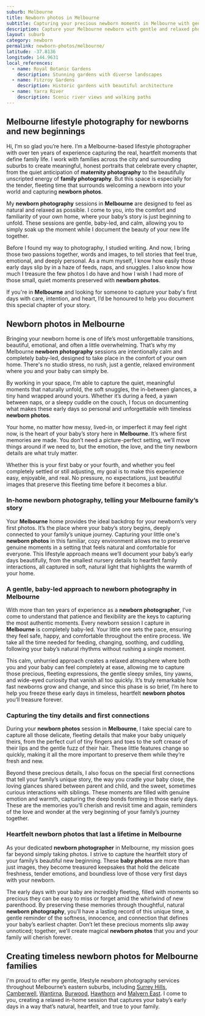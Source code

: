 ```yaml
---
suburb: Melbourne
title: Newborn photos in Melbourne
subtitle: Capturing your precious newborn moments in Melbourne with gentle photography
description: Capture your Melbourne newborn with gentle and relaxed photography. Newborn sessions are available in your home for maximum comfort and convenience.
layout: suburb
category: newborn
permalink: newborn-photos/melbourne/
latitude: -37.8136
longitude: 144.9631
local_references:
  - name: Royal Botanic Gardens
    description: Stunning gardens with diverse landscapes
  - name: Fitzroy Gardens
    description: Historic gardens with beautiful architecture
  - name: Yarra River
    description: Scenic river views and walking paths
---
```


## Melbourne lifestyle photography for newborns and new beginnings

Hi, I’m so glad you’re here. I’m a Melbourne-based lifestyle photographer with over ten years of experience capturing the real, heartfelt moments that define family life. I work with families across the city and surrounding suburbs to create meaningful, honest portraits that celebrate every chapter, from the quiet anticipation of **maternity photography** to the beautifully unscripted energy of **family photography**. But this space is especially for the tender, fleeting time that surrounds welcoming a newborn into your world and capturing **newborn photos**.

My **newborn photography** sessions in **Melbourne** are designed to feel as natural and relaxed as possible. I come to you, into the comfort and familiarity of your own home, where your baby’s story is just beginning to unfold. These sessions are gentle, baby-led, and calm, allowing you to simply soak up the moment while I document the beauty of your new life together.

Before I found my way to photography, I studied writing. And now, I bring those two passions together, words and images, to tell stories that feel true, emotional, and deeply personal. As a mum myself, I know how easily those early days slip by in a haze of feeds, naps, and snuggles. I also know how much I treasure the few photos I do have and how I wish I had more of those small, quiet moments preserved with **newborn photos**.

If you're in **Melbourne** and looking for someone to capture your baby's first days with care, intention, and heart, I’d be honoured to help you document this special chapter of your story.

## Newborn photos in Melbourne

Bringing your newborn home is one of life’s most unforgettable transitions, beautiful, emotional, and often a little overwhelming. That’s why my Melbourne **newborn photography** sessions are intentionally calm and completely baby-led, designed to take place in the comfort of your own home. There's no studio stress, no rush, just a gentle, relaxed environment where you and your baby can simply be.

By working in your space, I’m able to capture the quiet, meaningful moments that naturally unfold, the soft snuggles, the in-between glances, a tiny hand wrapped around yours. Whether it’s during a feed, a yawn between naps, or a sleepy cuddle on the couch, I focus on documenting what makes these early days so personal and unforgettable with timeless **newborn photos**.

Your home, no matter how messy, lived-in, or imperfect it may feel right now, is the heart of your baby’s story here in **Melbourne**. It’s where first memories are made. You don’t need a picture-perfect setting, we’ll move things around if we need to, but the emotion, the love, and the tiny newborn details are what truly matter.

Whether this is your first baby or your fourth, and whether you feel completely settled or still adjusting, my goal is to make this experience easy, enjoyable, and real. No pressure, no expectations, just beautiful images that preserve this fleeting time before it becomes a blur.

### In-home newborn photography, telling your Melbourne family’s story

Your **Melbourne** home provides the ideal backdrop for your newborn’s very first photos. It’s the place where your baby’s story begins, deeply connected to your family’s unique journey. Capturing your little one's **newborn photos** in this familiar, cozy environment allows me to preserve genuine moments in a setting that feels natural and comfortable for everyone. This lifestyle approach means we’ll document your baby’s early days beautifully, from the smallest nursery details to heartfelt family interactions, all captured in soft, natural light that highlights the warmth of your home.

### A gentle, baby-led approach to newborn photography in Melbourne

With more than ten years of experience as a **newborn photographer**, I’ve come to understand that patience and flexibility are the keys to capturing the most authentic moments. Every newborn session I capture in **Melbourne** is completely baby-led. Your little one sets the pace, ensuring they feel safe, happy, and comfortable throughout the entire process. We take all the time needed for feeding, changing, soothing, and cuddling, following your baby’s natural rhythms without rushing a single moment.

This calm, unhurried approach creates a relaxed atmosphere where both you and your baby can feel completely at ease, allowing me to capture those precious, fleeting expressions, the gentle sleepy smiles, tiny yawns, and wide-eyed curiosity that vanish all too quickly. It’s truly remarkable how fast newborns grow and change, and since this phase is so brief, I’m here to help you freeze these early days in timeless, heartfelt **newborn photos** you’ll treasure forever.

### Capturing the tiny details and first connections

During your **newborn photos** session in **Melbourne**, I take special care to capture all those delicate, fleeting details that make your baby uniquely theirs, from the perfect curl of tiny fingers and toes to the soft crease of their lips and the gentle fuzz of their hair. These little features change so quickly, making it all the more important to preserve them while they’re fresh and new.

Beyond these precious details, I also focus on the special first connections that tell your family’s unique story, the way you cradle your baby close, the loving glances shared between parent and child, and the sweet, sometimes curious interactions with siblings. These moments are filled with genuine emotion and warmth, capturing the deep bonds forming in those early days. These are the memories you’ll cherish and revisit time and again, reminders of the love and wonder at the very beginning of your family’s journey together.

### Heartfelt newborn photos that last a lifetime in Melbourne

As your dedicated **newborn photographer** in Melbourne, my mission goes far beyond simply taking photos. I strive to capture the heartfelt story of your family’s beautiful new beginning. These **baby photos** are more than just images, they become treasured keepsakes that hold the delicate freshness, tender emotions, and boundless love of those very first days with your newborn.

The early days with your baby are incredibly fleeting, filled with moments so precious they can be easy to miss or forget amid the whirlwind of new parenthood. By preserving these memories through thoughtful, natural **newborn photography**, you’ll have a lasting record of this unique time, a gentle reminder of the softness, innocence, and connection that defines your baby’s earliest chapter. Don’t let these precious moments slip away unnoticed; together, we’ll create magical **newborn photos** that you and your family will cherish forever.

## Creating timeless newborn photos for Melbourne families

I'm proud to offer my gentle, lifestyle newborn photography services throughout Melbourne’s eastern suburbs, including [Surrey Hills](newborn-photos/surrey-hills/), [Camberwell](newborn-photos/camberwell/), [Wantirna](newborn-photos/wantirna/), [Burwood](newborn-photos/burwood/), [Hawthorn](newborn-photos/hawthorna/) and [Malvern East](newborn-photos/malvern-east/). I come to you, creating a relaxed in-home session that captures your baby’s early days in a way that’s natural, heartfelt, and true to your family.
